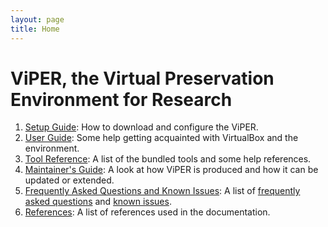 ```yaml
---
layout: page
title: Home
---
```

# ViPER, the Virtual Preservation Environment for Research

1. [Setup Guide](./setup/): How to download and configure the ViPER.
2. [User Guide](./guide/): Some help getting acquainted with VirtualBox and the environment.
3. [Tool Reference](./tools/): A list of the bundled tools and some help references.
4. [Maintainer's Guide](./maintainer/): A look at how ViPER is produced and how it can be updated or extended.
5. [Frequently Asked Questions and Known Issues](./faqs): A list of [frequently asked questions](./faqs#faqs) and [known issues](./faqs#known-issues).
6. [References](./refs/): A list of references used in the documentation.
